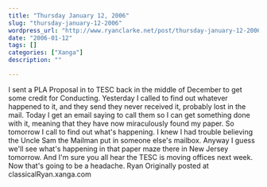 ```yaml
---
title: "Thursday January 12, 2006"
slug: "thursday-january-12-2006"
wordpress_url: "http://www.ryanclarke.net/post/thursday-january-12-2006/"
date: "2006-01-12"
tags: []
categories: ["Xanga"]
description: ""

---
```


I sent a PLA Proposal in to TESC back in the middle of December to get some credit for Conducting. Yesterday I called to find out whatever happened to it, and they send they never received it, probably lost in the mail. Today I get an email saying to call them so I can get something done with it, meaning that they have now miraculously found my paper. So tomorrow I call to find out what's happening. I knew I had trouble believing the Uncle Sam the Mailman put in someone else's mailbox. Anyway I guess we'll see what's happening in that paper maze there in New Jersey tomorrow. And I'm sure you all hear the TESC is moving offices next week. Now that's going to be a headache.
 Ryan
Originally posted at classicalRyan.xanga.com
